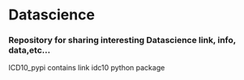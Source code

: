# Datascience
### Repository for sharing interesting Datascience link, info, data,etc...

ICD10_pypi contains link idc10 python package

